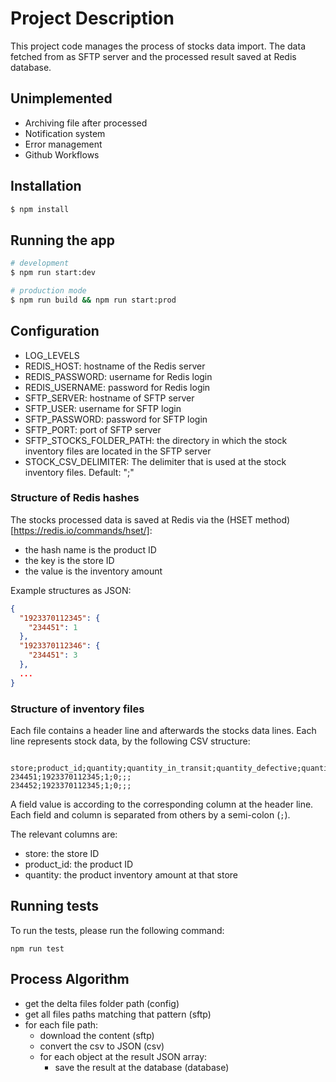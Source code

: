 # Project Description

This project code manages the process of stocks data import.
The data fetched from as SFTP server and the processed result saved at Redis database.

## Unimplemented

 - Archiving file after processed
 - Notification system
 - Error management
 - Github Workflows

## Installation

```bash
$ npm install
```

## Running the app

```bash
# development
$ npm run start:dev

# production mode
$ npm run build && npm run start:prod
```

## Configuration

- LOG_LEVELS
- REDIS_HOST: hostname of the Redis server
- REDIS_PASSWORD: username for Redis login
- REDIS_USERNAME: password for Redis login
- SFTP_SERVER: hostname of SFTP server
- SFTP_USER: username for SFTP login
- SFTP_PASSWORD: password for SFTP login
- SFTP_PORT: port of SFTP server
- SFTP_STOCKS_FOLDER_PATH: the directory in which the stock inventory files are located in the SFTP server
- STOCK_CSV_DELIMITER: The delimiter that is used at the stock inventory files. Default: ";"

### Structure of Redis hashes

The stocks processed data is saved at Redis via the (HSET method)[https://redis.io/commands/hset/]:

- the hash name is the product ID
- the key is the store ID
- the value is the inventory amount

Example structures as JSON:

```JSON
{
  "1923370112345": {
    "234451": 1
  },
  "1923370112346": {
    "234451": 3
  },
  ...
}
```

### Structure of inventory files

Each file contains a header line and afterwards the stocks data lines.
Each line represents stock data, by the following CSV structure:

```CSV

store;product_id;quantity;quantity_in_transit;quantity_defective;quantity_reserved;quantity_to_return
234451;1923370112345;1;0;;;
234452;1923370112345;1;0;;;

```

A field value is according to the corresponding column at the header line.
Each field and column is separated from others by a semi-colon (`;`).

The relevant columns are:

- store: the store ID
- product_id: the product ID
- quantity: the product inventory amount at that store

## Running tests

To run the tests, please run the following command:

`npm run test`

## Process Algorithm

 - get the delta files folder path (config)
 - get all files paths matching that pattern (sftp)
 - for each file path:
    - download the content (sftp)
    - convert the csv to JSON (csv)
    - for each object at the result JSON array:
       - save the result at the database (database)
